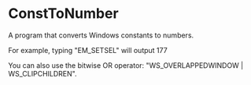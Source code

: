 # ConstToNumber

A program that converts Windows constants to numbers.

For example, typing "EM_SETSEL" will output 177

You can also use the bitwise OR operator: "WS_OVERLAPPEDWINDOW | WS_CLIPCHILDREN".
